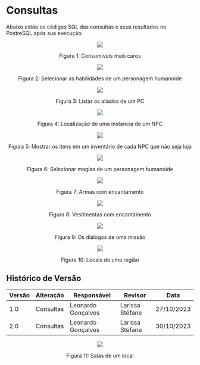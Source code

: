 # Consultas

Abaixo estão os códigos SQL das consultas e seus resultados no PostreSQL após sua execução:


<div align="center">
  <img src="img1.jpeg">
  
  Figura 1: Consumíveis mais caros
</div>

<div align="center">
  <img src="img2.jpeg">
  
  Figura 2: Selecionar as habilidades de um personagem humanoide
</div>

<div align="center">
  <img src="img5.jpeg">
  
  Figura 3: Listar os aliados de um PC
</div>

<div align="center">
  <img src="img7.jpeg">
  
  Figura 4: Localização de uma instancia de um NPC
</div>

<div align="center">
  <img src="img8.jpeg">
  
  Figura 5: Mostrar os itens em um inventário de cada NPC que não seja loja
</div>

<div align="center">
  <img src="img9.jpeg">
  
  Figura 6: Selecionar magias de um personagem humanoide
</div>

  <div align="center">
  <img src="img10.jpeg">
  
  Figura 7: Armas com encantamento
</div>

<div align="center">
  <img src="img11.jpeg">
  
  Figura 8: Vestimentas com encantamento
</div>

<div align="center">
  <img src="img12.jpeg">
  
  Figura 9: Os diálogos de uma missão
</div>

<div align="center">
  <img src="img14.jpeg">
  
  Figura 10: Locais de uma região
</div>

## Histórico de Versão

| Versão | Alteração | Responsável | Revisor | Data |
| - | - | - | - | - |
| 1.0 | Consultas | Leonardo Gonçalves | Larissa Stéfane | 27/10/2023
| 2.0 | Consultas | Leonardo Gonçalves | Larissa Stéfane | 30/10/2023


<div align="center">
  <img src="img15.jpeg">
  
  Figura 11: Salas de um local
</div>
